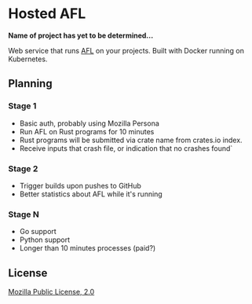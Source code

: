 # Hosted AFL

**Name of project has yet to be determined...**

Web service that runs [AFL](http://lcamtuf.coredump.cx/afl/) on your projects. Built with Docker running on Kubernetes.

## Planning

### Stage 1

* Basic auth, probably using Mozilla Persona
* Run AFL on Rust programs for 10 minutes
* Rust programs will be submitted via crate name from crates.io index.
* Receive inputs that crash file, or indication that no crashes found`

### Stage 2

* Trigger builds upon pushes to GitHub
* Better statistics about AFL while it's running

### Stage N

* Go support
* Python support
* Longer than 10 minutes processes (paid?)

## License

[Mozilla Public License, 2.0](https://mozilla.org/MPL/2.0/)
